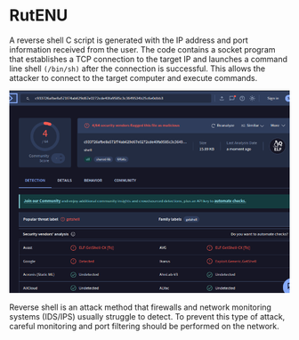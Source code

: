 # RutENU

A reverse shell C script is generated with the IP address and port information received from the user.
The code contains a socket program that establishes a TCP connection to the target IP and launches a command line shell `(/bin/sh)` after the connection is successful. This allows the attacker to connect to the target computer and execute commands.

![alt text](https://raw.githubusercontent.com/MorphyKutay/RutENU/refs/heads/main/ss.png)

Reverse shell is an attack method that firewalls and network monitoring systems (IDS/IPS) usually struggle to detect. To prevent this type of attack, careful monitoring and port filtering should be performed on the network.
